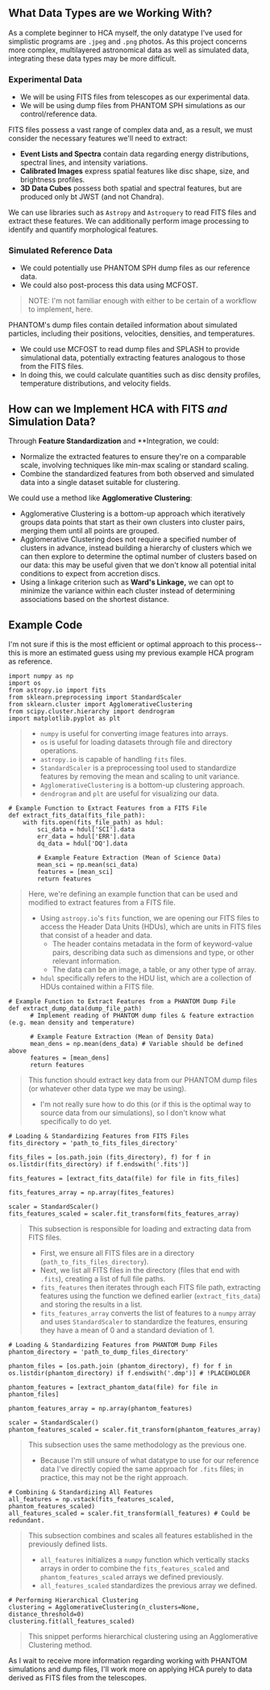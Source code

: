 ## What Data Types are we Working With?
As a complete beginner to HCA myself, the only datatype I've used for simplistic programs are `.jpeg` and `.png` photos. As this project concerns more complex, multilayered astronomical data as well as simulated data, integrating these data types may be more difficult.

### Experimental Data
- We will be using FITS files from telescopes as our experimental data.
- We will be using dump files from PHANTOM SPH simulations as our control/reference data.

FITS files possess a vast range of complex data and, as a result, we must consider the necessary features we'll need to extract:
- **Event Lists and Spectra** contain data regarding energy distributions, spectral lines, and intensity variations.
- **Calibrated Images** express spatial features like disc shape, size, and brightness profiles.
- **3D Data Cubes** possess both spatial and spectral features, but are produced only bt JWST (and not Chandra).

We can use libraries such as `Astropy` and `Astroquery` to read FITS files and extract these features. We can additionally perform image processing to identify and quantify morphological features.

### Simulated Reference Data
- We could potentially use PHANTOM SPH dump files as our reference data.
- We could also post-process this data using MCFOST.
> NOTE: I'm not familiar enough with either to be certain of a workflow to implement, here.

PHANTOM's dump files contain detailed information about simulated particles, including their positions, velocities, densities, and temperatures.
- We could use MCFOST to read dump files and SPLASH to provide simulational data, potentially extracting features analogous to those from the FITS files.
- In doing this, we could calculate quantities such as disc density profiles, temperature distributions, and velocity fields.

## How can we Implement HCA with FITS *and* Simulation Data?
Through **Feature Standardization** and **Integration, we could:
- Normalize the extracted features to ensure they're on a comparable scale, involving techniques like min-max scaling or standard scaling.
- Combine the standardized features from both observed and simulated data into a single dataset suitable for clustering.

We could use a method like **Agglomerative Clustering**:
- Agglomerative Clustering is a bottom-up approach which iteratively groups data points that start as their own clusters into cluster pairs, merging them until all points are grouped.
- Agglomerative Clustering does not require a specified number of clusters in advance, instead building a hierarchy of clusters which we can then explore to determine the optimal number of clusters based on our data: this may be useful given that we don't know all potential inital conditions to expect from accretion discs.
- Using a linkage criterion such as **Ward's Linkage,** we can opt to minimize the variance within each cluster instead of determining associations based on the shortest distance.

## Example Code
I'm not sure if this is the most efficient or optimal approach to this process--this is more an estimated guess using my previous example HCA program as reference.
```
import numpy as np
import os
from astropy.io import fits
from sklearn.preprocessing import StandardScaler
from sklearn.cluster import AgglomerativeClustering
from scipy.cluster.hierarchy import dendrogram
import matplotlib.pyplot as plt
```
> - `numpy` is useful for converting image features into arrays.
> - `os` is useful for loading datasets through file and directory operations.
> - `astropy.io` is capable of handling `fits` files.
> - `StandardScaler` is a preprocessing tool used to standardize features by removing the mean and scaling to unit variance.
> - `AgglomerativeClustering` is a bottom-up clustering approach.
> - `dendrogram` and `plt` are useful for visualizing our data.

```
# Example Function to Extract Features from a FITS File
def extract_fits_data(fits_file_path):
    with fits.open(fits_file_path) as hdul:
        sci_data = hdul['SCI'].data
        err_data = hdul['ERR'].data
        dq_data = hdul['DQ'].data

        # Example Feature Extraction (Mean of Science Data)
        mean_sci = np.mean(sci_data)
        features = [mean_sci]
        return features
```
> Here, we're defining an example function that can be used and modified to extract features from a FITS file.
> - Using `astropy.io`'s `fits` function, we are opening our FITS files to access the Header Data Units (HDUs), which are units in FITS files that consist of a header and data.
>   - The header contains metadata in the form of keyword-value pairs, describing data such as dimensions and type, or other relevant information.
>   - The data can be an image, a table, or any other type of array.
> - `hdul` specifically refers to the HDU list, which are a collection of HDUs contained within a FITS file.

```
# Example Function to Extract Features from a PHANTOM Dump File
def extract_dump_data(dump_file_path)
      # Implement reading of PHANTOM dump files & feature extraction (e.g. mean density and temperature)

      # Example Feature Extraction (Mean of Density Data)
      mean_dens = np.mean(dens_data) # Variable should be defined above
      features = [mean_dens]
      return features
```
> This function should extract key data from our PHANTOM dump files (or whatever other data type we may be using).
> - I'm not really sure how to do this (or if this is the optimal way to source data from our simulations), so I don't know what specifically to do yet.

```
# Loading & Standardizing Features from FITS Files
fits_directory = 'path_to_fits_files_directory'

fits_files = [os.path.join (fits_directory), f) for f in os.listdir(fits_directory) if f.endswith('.fits')]

fits_features = [extract_fits_data(file) for file in fits_files]

fits_features_array = np.array(fites_features)

scaler = StandardScaler()
fits_features_scaled = scaler.fit_transform(fits_features_array)
```
> This subsection is responsible for loading and extracting data from FITS files.
> - First, we ensure all FITS files are in a directory (`path_to_fits_files_directory`).
> - Next, we list all FITS files in the directory (files that end with `.fits`), creating a list of full file paths.
> - `fits_features` then iterates through each FITS file path, extracting features using the function we defined earlier (`extract_fits_data`) and storing the results in a list.
> - `fits_features_array` converts the list of features to a `numpy` array and uses `StandardScaler` to standardize the features, ensuring they have a mean of 0 and a standard deviation of 1.

```
# Loading & Standardizing Features from PHANTOM Dump Files
phantom_directory = 'path_to_dump_files_directory'

phantom_files = [os.path.join (phantom_directory), f) for f in os.listdir(phantom_directory) if f.endswith('.dmp')] # !PLACEHOLDER

phantom_features = [extract_phantom_data(file) for file in phantom_files]

phantom_features_array = np.array(phantom_features)

scaler = StandardScaler()
phantom_features_scaled = scaler.fit_transform(phantom_features_array)
```
> This subsection uses the same methodology as the previous one.
> - Because I'm still unsure of what datatype to use for our reference data I've directly copied the same approach for `.fits` files; in practice, this may not be the right approach.
```
# Combining & Standardizing All Features
all_features = np.vstack(fits_features_scaled, phantom_features_scaled)
all_features_scaled = scaler.fit_transform(all_features) # Could be redundant.
```
> This subsection combines and scales all features established in the previously defined lists.
> - `all_features` initializes a `numpy` function which vertically stacks arrays in order to combine the `fits_features_scaled` and `phantom_features_scaled` arrays we defined previously.
> - `all_features_scaled` standardizes the previous array we defined.
```
# Performing Hierarchical Clustering
clustering = AgglomerativeClustering(n_clusters=None, distance_threshold=0)
clustering.fit(all_features_scaled)
```
> This snippet performs hierarchical clustering using an Agglomerative Clustering method.

As I wait to receive more information regarding working with PHANTOM simulations and dump files, I'll work more on applying HCA purely to data derived as FITS files from the telescopes.
